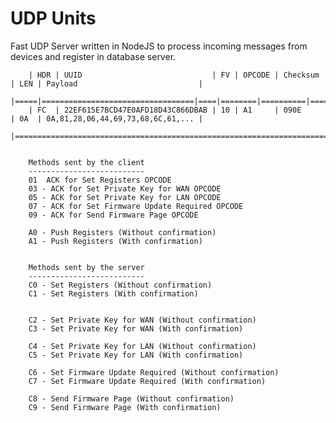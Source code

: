 # UDP Units
Fast UDP Server written in NodeJS to process incoming messages from devices and register in database server.


        | HDR | UUID                             | FV | OPCODE | Checksum | LEN | Payload                           |
        |=====|==================================|====|========|==========|=====|===================================|
        | FC  | 22EF615E7BCD47E0AFD18D43C866DBAB | 10 | A1     | 090E     | 0A  | 0A,81,28,06,44,69,73,68,6C,61,... |
        |===========================================================================================================|
        
        
        Methods sent by the client
        --------------------------
        01  ACK for Set Registers OPCODE
        03 - ACK for Set Private Key for WAN OPCODE
        05 - ACK for Set Private Key for LAN OPCODE
        07 - ACK for Set Firmware Update Required OPCODE
        09 - ACK for Send Firmware Page OPCODE
        
        A0 - Push Registers (Without confirmation)
        A1 - Push Registers (With confirmation)
        
        
        Methods sent by the server
        --------------------------
        C0 - Set Registers (Without confirmation)
        C1 - Set Registers (With confirmation)
        
        
        C2 - Set Private Key for WAN (Without confirmation)
        C3 - Set Private Key for WAN (With confirmation)
        
        C4 - Set Private Key for LAN (Without confirmation)
        C5 - Set Private Key for LAN (With confirmation)
        
        C6 - Set Firmware Update Required (Without confirmation)
        C7 - Set Firmware Update Required (With confirmation)
        
        C8 - Send Firmware Page (Without confirmation)
        C9 - Send Firmware Page (With confirmation)
        
        
